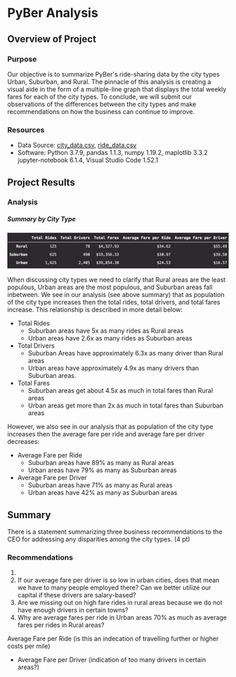 # PyBer Analysis

## Overview of Project

### Purpose

Our objective is to summarize PyBer's ride-sharing data by the city types Urban, Suburban, and Rural. The pinnacle of this analysis is creating a visual aide in the form of a multiple-line graph that displays the total weekly fares for each of the city types. To conclude, we will submit our observations of the differences between the city types and make recommendations on how the business can continue to improve.

### Resources

- Data Source: [city_data.csv](Resources/city_data.csv), [ride_data.csv](Resources/ride_data.csv)
- Software: Python 3.7.9, pandas 1.1.3, numpy 1.19.2, maplotlib 3.3.2 jupyter-notebook 6.1.4, Visual Studio Code 1.52.1

## Project Results

### Analysis
##### Summary by City Type 
<img src='analysis/pyber_summary_df.png' title="Summary by City Type DataFrame">

When discussing city types we need to clarify that Rural areas are the least populous, Urban areas are the most populous, and Suburban areas fall inbetween. We see in our analysis (see above summary) that as population of the city type increases then the total rides, total drivers, and total fares increase. This relationship is described in more detail below:
- Total Rides
  - Suburban areas have 5x as many rides as Rural areas
  - Urban areas have 2.6x as many rides as Suburban areas
- Total Drivers
  - Suburban Areas have approximately 6.3x as many driver than Rural areas
  - Urban areas have approximately 4.9x as many drivers than Suburban areas.
- Total Fares
  - Suburban areas get about 4.5x as much in total fares than Rural areas
  - Urban areas get more than 2x as much in total fares than Suburban areas

However, we also see in our analysis that as population of the city type increases then the average fare per ride and average fare per driver decreases:
- Average Fare per Ride 
  - Suburban areas have 89% as many  as Rural areas
  - Urban areas have 79% as many  as Suburban areas
- Average Fare per Driver 
  - Suburban areas have 71% as many  as Rural areas
  - Urban areas have 42% as many  as Suburban areas

## Summary
There is a statement summarizing three business recommendations to the CEO for addressing any disparities among the city types. (4 pt)
### Recommendations
1. 
2. If our average fare per driver is so low in urban cities, does that mean we have to many people employed there? Can we better utilize our capital if these drivers are salary-based?
3. Are we missing out on high fare rides in rural areas because we do not have enough drivers in certain towns?
4. Why are average fares per ride in Urban areas 70% as much as average fares per rides in Rural areas?

 Average Fare per Ride (is this an indecation of travelling further or higher costs per mile)
- Average Fare per Driver (indication of too many drivers in certain areas?)
